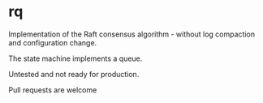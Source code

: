 # rq
Implementation of the Raft consensus algorithm - without log compaction and configuration change.

The state machine implements a queue.

Untested and not ready for production. 

Pull requests are welcome
